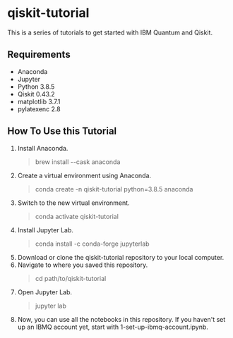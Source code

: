 # qiskit-tutorial
This is a series of tutorials to get started with IBM Quantum and Qiskit.

## Requirements
- Anaconda 
- Jupyter
- Python 3.8.5
- Qiskit 0.43.2
- matplotlib 3.7.1
- pylatexenc 2.8

## How To Use this Tutorial
1. Install Anaconda.
   > brew install --cask anaconda
2. Create a virtual environment using Anaconda.
   > conda create -n qiskit-tutorial python=3.8.5 anaconda
3. Switch to the new virtual environment.
   > conda activate qiskit-tutorial   
4. Install Jupyter Lab.
   > conda install -c conda-forge jupyterlab
5. Download or clone the qiskit-tutorial repository to your local computer.
6. Navigate to where you saved this repository.
   > cd path/to/qiskit-tutorial
7. Open Jupyter Lab.
   > jupyter lab
8. Now, you can use all the notebooks in this repository. If you haven't set up an IBMQ account yet, start with 1-set-up-ibmq-account.ipynb.
